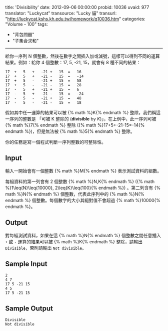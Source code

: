 title: 'Divisibility'
date: 2012-09-06 00:00:00
probid: 10036
uvaid: 977
translator: "Luckycat"
transource: "Lucky 貓"
transurl: "http://luckycat.kshs.kh.edu.tw/homework/q10036.htm"
categories: "Volume - 100"
tags:
- "背包問題"
- "子集合求和"
---

給你一序列 N 個整數，然後在數字之間插入加或減號，這樣可以得到不同的運算結果。例如：給你 4 個整數：17, 5, -21, 15，就會有 8 種不同的結果：

	17	+	5	+	-21	+	15	=	16
	17	+	5	+	-21	-	15	=	-14
	17	+	5	-	-21	+	15	=	58
	17	+	5	-	-21	-	15	=	28
	17	-	5	+	-21	+	15	=	6
	17	-	5	+	-21	-	15	=	-24
	17	-	5	-	-21	+	15	=	48
	17	-	5	-	-21	-	15	=	18

假如其中任一運算的結果可以被 {% math %}K{% endmath %} 整除，我們稱這一序列的整數是 「可被 K 整除的 (**divisible** by *K*)」，在上例中，此一序列可被 {% math %}7{% endmath %} 整除 ({% math %}17+5+-21-15=-14{% endmath %})，但是無法被 {% math %}5{% endmath %} 整除。

你的任務是寫一個程式判斷一序列整數的可整除性。

## Input ##

輸入一開始會有一個整數 {% math %}M{% endmath %} 表示測試資料的組數。

每組資料的第一列會有 2 個整數 {% math %}N,K{% endmath %} ({% math %}1\leq{N}\leq{10000}, 2\leq{K}\leq{100}{% endmath %}) 。第二列含有 {% math %}N{% endmath %} 個整數，代表此序列中的 {% math %}N{% endmath %} 個整數。每個數字的大小其絕對值不會超過 {% math %}10000{% endmath %}。

## Output ##

對每組測試資料，如果在這 {% math %}N{% endmath %} 個整數之間任意插入 `+` 或 `-` 運算的結果可以被 {% math %}K{% endmath %} 整除，請輸出 `Divisible`，否則請輸出 `Not divisible`。

## Sample Input ##

	2
	4 7
	17 5 -21 15
	4 5
	17 5 -21 15

## Sample Output ##

	Divisible
	Not divisible